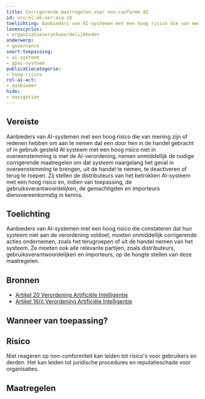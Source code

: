 ```yaml
---
title: Corrigerende maatregelen voor non-conforme AI 
id: urn:nl:ak:ver:aia-18
toelichting: Aanbieders van AI-systemen met een hoog risico die van mening zijn of redenen hebben om aan te nemen dat een door hen in de handel gebracht of in gebruik gesteld AI systeem met een hoog risico niet in overeenstemming is met de AI-verordening, nemen onmiddellijk de nodige corrigerende maatregelen om dat systeem naargelang het geval in overeenstemming te brengen, uit de handel te nemen, te deactiveren of terug te roepen. Zij stellen de distributeurs van het betrokken AI-systeem met een hoog risico en, indien van toepassing, de gebruiksverantwoordelijken, de gemachtigden en importeurs dienovereenkomstig in kennis.
levenscyclus:
- organisatieverantwoordelijkheden
onderwerp:
- governance
soort-toepassing:
- ai-systeem
- gpai-systeem
publicatiecategorie:
- hoog-risico
rol-ai-act:
- aanbieder
hide:
- navigation
---
```


<!-- tags -->
## Vereiste

Aanbieders van AI-systemen met een hoog risico die van mening zijn of redenen hebben om aan te nemen dat een door hen in de handel gebracht of in gebruik gesteld AI systeem met een hoog risico niet in overeenstemming is met de AI-verordening, nemen onmiddellijk de nodige corrigerende maatregelen om dat systeem naargelang het geval in overeenstemming te brengen, uit de handel te nemen, te deactiveren of terug te roepen.
Zij stellen de distributeurs van het betrokken AI-systeem met een hoog risico en, indien van toepassing, de gebruiksverantwoordelijken, de gemachtigden en importeurs dienovereenkomstig in kennis.

## Toelichting

Aanbieders van AI-systemen met een hoog risico die constateren dat hun systeem niet aan de verordening voldoet, moeten onmiddellijk corrigerende acties ondernemen, zoals het terugroepen of uit de handel nemen van het systeem.
Ze moeten ook alle relevante partijen, zoals distributeurs, gebruiksverantwoordelijken en importeurs, op de hoogte stellen van deze maatregelen.

## Bronnen
- [Artikel 20 Verordening Artificiële Intelligentie](https://eur-lex.europa.eu/legal-content/NL/TXT/HTML/?uri=OJ:L_202401689#d1e4082-1-1)
- [Artikel 16(j) Verordening Artificiële Intelligentie](https://eur-lex.europa.eu/legal-content/NL/TXT/HTML/?uri=OJ:L_202401689#d1e3823-1-1)

## Wanneer van toepassing?


## Risico

Niet reageren op non-conformiteit kan leiden tot risico's voor gebruikers en derden.
Het kan leiden tot juridische procedures en reputatieschade voor organisaties.


## Maatregelen

<!-- list_maatregelen vereiste/aia-18-corrigerende-maatregelen-voor-non-conforme-ai no-search no-onderwerp no-rol no-levenscyclus -->
